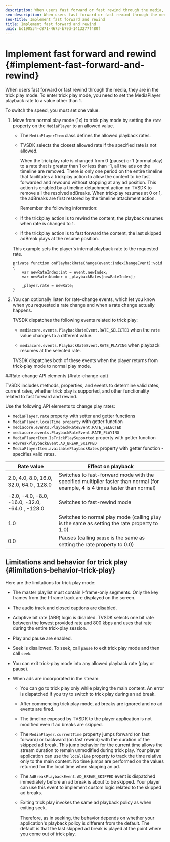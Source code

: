 ```yaml
---
description: When users fast forward or fast rewind through the media, they are in the trick play mode. To enter trick play mode, you need to set the MediaPlayer playback rate to a value other than 1.
seo-description: When users fast forward or fast rewind through the media, they are in the trick play mode. To enter trick play mode, you need to set the MediaPlayer playback rate to a value other than 1.
seo-title: Implement fast forward and rewind
title: Implement fast forward and rewind
uuid: bd190534-c871-4673-b79d-1413277f480f
---
```


# Implement fast forward and rewind {#implement-fast-forward-and-rewind}

When users fast forward or fast rewind through the media, they are in the trick play mode. To enter trick play mode, you need to set the MediaPlayer playback rate to a value other than 1.

To switch the speed, you must set one value. 

1. Move from normal play mode (1x) to trick play mode by setting the `rate` property on the `MediaPlayer` to an allowed value.

    * The `MediaPlayerItem` class defines the allowed playback rates. 
    * TVSDK selects the closest allowed rate if the specified rate is not allowed.

       When the trickplay rate is changed from 0 (pause) or 1 (normal play) to a rate that is greater than 1 or less than -1, all the ads on the timeline are removed. There is only one period on the entire timeline that facilitates a trickplay action to allow the content to be fast forwarded and rewound without stopping at any ad position. This action is enabled by a timeline detachment action on TVSDK to remove all the resolved adBreaks. When trickplay resumes at 0 or 1, the adBreaks are first restored by the timeline attachment action.

       Remember the following information:

    * If the trickplay action is to rewind the content, the playback resumes when rate is changed to 1. 
    * If the trickplay action is to fast forward the content, the last skipped adBreak plays at the resume position.

   This example sets the player's internal playback rate to the requested rate.

   ```
   private function onPlaybackRateChange(event:IndexChangeEvent):void { 
       var newRateIndex:int = event.newIndex; 
       var newRate:Number = _playbackRates[newRateIndex]; 
    
       _player.rate = newRate; 
   } 
   
   ```

1. You can optionally listen for rate-change events, which let you know when you requested a rate change and when a rate change actually happens.

    TVSDK dispatches the following events related to trick play:

    * `mediacore.events.PlaybackRateEvent.RATE_SELECTED` when the `rate` value changes to a different value. 
    
    * `mediacore.events.PlaybackRateEvent.RATE_PLAYING` when playback resumes at the selected rate.

    TVSDK dispatches both of these events when the player returns from trick-play mode to normal play mode.

##Rate-change API elements {#rate-change-api}

TVSDK includes methods, properties, and events to determine valid rates, current rates, whether trick play is supported, and other functionality related to fast forward and rewind.

Use the following API elements to change play rates:

* `MediaPlayer.rate` property with setter and getter functions 
* `MediaPlayer.localTime property` with getter function 
* `mediacore.events.PlaybackRateEvent.RATE_SELECTED` 
* `mediacore.events.PlaybackRateEvent.RATE_PLAYING` 
* `MediaPlayerItem.IsTrickPlaySupported` property with getter function 
* `AdBreakPlaybackEvent.AD_BREAK_SKIPPED` 
* `MediaPlayerItem.availablePlaybackRates` property with getter function - specifies valid rates.

|  Rate value  | Effect on playback  |
|---|---|
|  2.0, 4.0, 8.0, 16.0, 32.0, 64.0  , 128.0   | Switches to fast-forward mode with the specified multiplier faster than normal (for example, 4 is 4 times faster than normal)  |
|  -2.0, -4.0, -8.0, -16.0, -32.0, -64.0  , -128.0   | Switches to fast-rewind mode  |
|  1.0  | Switches to normal play mode (calling `play` is the same as setting the rate property to 1.0)  |
|  0.0  | Pauses (calling `pause` is the same as setting the rate property to 0.0)  |

## Limitations and behavior for trick play {#limitations-behavior-trick-play}

Here are the limitations for trick play mode:

* The master playlist must contain I-frame-only segments. Only the key frames from the I-frame track are displayed on the screen. 
* The audio track and closed captions are disabled. 
* Adaptive bit rate (ABR) logic is disabled. TVSDK selects one bit rate between the lowest provided rate and 800 kbps and uses that rate during the entire trick-play session. 
* Play and pause are enabled. 
* Seek is disallowed. To seek, call `pause` to exit trick play mode and then call `seek`. 

* You can exit trick-play mode into any allowed playback rate (play or pause). 
* When ads are incorporated in the stream:

    * You can go to trick play only while playing the main content. An error is dispatched if you try to switch to trick play during an ad break. 
    * After commencing trick play mode, ad breaks are ignored and no ad events are fired. 
    * The timeline exposed by TVSDK to the player application is not modified even if ad breaks are skipped. 
    * The `MediaPlayer.currentTime` property jumps forward (on fast forward) or backward (on fast rewind) with the duration of the skipped ad break. This jump behavior for the current time allows the stream duration to remain unmodified during trick play. Your player application can use the `localTime` property to track the time relative only to the main content. No time jumps are performed on the values returned for the local time when skipping an ad. 
    
    * The `AdBreakPlaybackEvent.AD_BREAK_SKIPPED` event is dispatched immediately before an ad break is about to be skipped. Your player can use this event to implement custom logic related to the skipped ad breaks. 
    * Exiting trick play invokes the same ad playback policy as when exiting seek.

      Therefore, as in seeking, the behavior depends on whether your application's playback policy is different from the default. The default is that the last skipped ad break is played at the point where you come out of trick play.